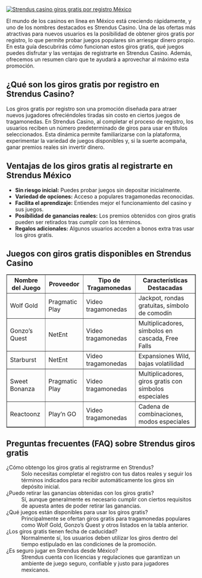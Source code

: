[![Strendus casino giros gratis por registro México](https://123-caf.pages.dev/gitsignup.png)](https://vrmoo.ru/Bt82HjjY)

<div>   <p>El mundo de los casinos en línea en México está creciendo rápidamente, y uno de los nombres destacados es Strendus Casino. Una de las ofertas más atractivas para nuevos usuarios es la posibilidad de obtener giros gratis por registro, lo que permite probar juegos populares sin arriesgar dinero propio. En esta guía descubrirás cómo funcionan estos giros gratis, qué juegos puedes disfrutar y las ventajas de registrarte en Strendus Casino. Además, ofrecemos un resumen claro que te ayudará a aprovechar al máximo esta promoción.</p>      <h2>¿Qué son los giros gratis por registro en Strendus Casino?</h2>   <p>Los giros gratis por registro son una promoción diseñada para atraer nuevos jugadores ofreciéndoles tiradas sin costo en ciertos juegos de tragamonedas. En Strendus Casino, al completar el proceso de registro, los usuarios reciben un número predeterminado de giros para usar en títulos seleccionados. Esta dinámica permite familiarizarse con la plataforma, experimentar la variedad de juegos disponibles y, si la suerte acompaña, ganar premios reales sin invertir dinero.</p>      <h2>Ventajas de los giros gratis al registrarte en Strendus México</h2>   <ul>   <li><strong>Sin riesgo inicial:</strong> Puedes probar juegos sin depositar inicialmente.</li>   <li><strong>Variedad de opciones:</strong> Acceso a populares tragamonedas reconocidas.</li>   <li><strong>Facilita el aprendizaje:</strong> Entiendes mejor el funcionamiento del casino y sus juegos.</li>   <li><strong>Posibilidad de ganancias reales:</strong> Los premios obtenidos con giros gratis pueden ser retirados tras cumplir con los términos.</li>   <li><strong>Regalos adicionales:</strong> Algunos usuarios acceden a bonos extra tras usar los giros gratis.</li>   </ul>      <h2>Juegos con giros gratis disponibles en Strendus Casino</h2>   <table border="1" cellspacing="0" cellpadding="5">   <thead>   <tr>   <th>Nombre del Juego</th>   <th>Proveedor</th>   <th>Tipo de Tragamonedas</th>   <th>Características Destacadas</th>   </tr>   </thead>   <tbody>   <tr>   <td>Wolf Gold</td>   <td>Pragmatic Play</td>   <td>Video tragamonedas</td>   <td>Jackpot, rondas gratuitas, símbolo de comodín</td>   </tr>   <tr>   <td>Gonzo’s Quest</td>   <td>NetEnt</td>   <td>Video tragamonedas</td>   <td>Multiplicadores, símbolos en cascada, Free Falls</td>   </tr>   <tr>   <td>Starburst</td>   <td>NetEnt</td>   <td>Video tragamonedas</td>   <td>Expansiones Wild, bajas volatilidad</td>   </tr>   <tr>   <td>Sweet Bonanza</td>   <td>Pragmatic Play</td>   <td>Video tragamonedas</td>   <td>Multiplicadores, giros gratis con símbolos especiales</td>   </tr>   <tr>   <td>Reactoonz</td>   <td>Play’n GO</td>   <td>Video tragamonedas</td>   <td>Cadena de combinaciones, modos especiales</td>   </tr>   </tbody>   </table>      <h2>Preguntas frecuentes (FAQ) sobre Strendus giros gratis</h2>   <dl>   <dt>¿Cómo obtengo los giros gratis al registrarme en Strendus?</dt>   <dd>Solo necesitas completar el registro con tus datos reales y seguir los términos indicados para recibir automáticamente los giros sin depósito inicial.</dd>      <dt>¿Puedo retirar las ganancias obtenidas con los giros gratis?</dt>   <dd>Sí, aunque generalmente es necesario cumplir con ciertos requisitos de apuesta antes de poder retirar las ganancias.</dd>      <dt>¿Qué juegos están disponibles para usar los giros gratis?</dt>   <dd>Principalmente se ofertan giros gratis para tragamonedas populares como Wolf Gold, Gonzo’s Quest y otros listados en la tabla anterior.</dd>      <dt>¿Los giros gratis tienen fecha de caducidad?</dt>   <dd>Normalmente sí, los usuarios deben utilizar los giros dentro del tiempo estipulado en las condiciones de la promoción.</dd>      <dt>¿Es seguro jugar en Strendus desde México?</dt>   <dd>Strendus cuenta con licencias y regulaciones que garantizan un ambiente de juego seguro, confiable y justo para jugadores mexicanos.</dd>   </dl>   </div>